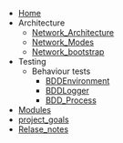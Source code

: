 - [Home](README.md)
- Architecture
	- [Network_Architecture](documents/architecture/Network_Architecture.md)
	- [Network_Modes](documents/architecture/Network_Modes.md)
	- [Network_bootstrap](documents/architecture/Network_bootstrap.md)
- Testing
	- Behaviour tests
		- [BDDEnvironment](documents/behaviour/BDDEnvironment.md)
		- [BDDLogger](documents/behaviour/BDDLogger.md)
		- [BDD_Process](documents/behaviour/BDD_Process.md)
- [Modules](src/)
- [project_goals](documents/project_goals.md)
- [Relase_notes](documents/Relase_notes.md)
